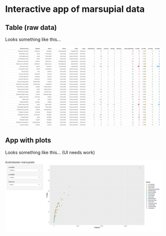 
# Interactive app of marsupial data

## Table (raw data)

Looks something like this…

<img src="outputs/Table.png"/>

## App with plots

Looks something like this… (UI needs work)

<img src="outputs/App.png"/>
